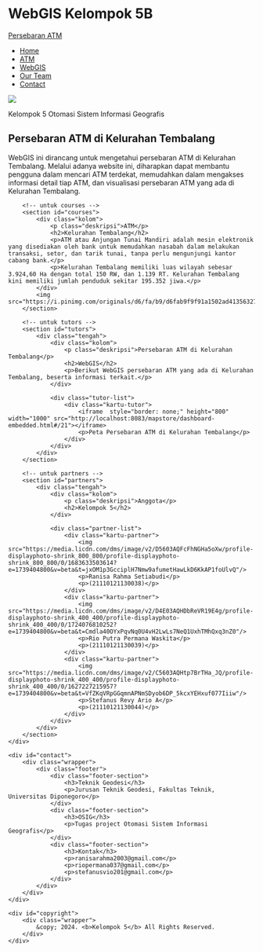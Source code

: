 # WebGIS Kelompok 5B
<!DOCTYPE html>
<html lang="en">
<head>
    <meta charset="UTF-8">
    <meta name="viewport" content="width=device-width, initial-scale=1.0">
    <title>Persebaran ATM di Kelurahan Tembalang</title>
    <link rel="stylesheet" href="style.css">
</head>
<body>
    <nav>
        <div class="wrapper">
            <div class="logo"><a href=''>Persebaran ATM</a></div>
            <div class="menu">
                <ul>
                    <li><a href="#home">Home</a></li>
                    <li><a href="#courses">ATM</a></li>
                    <li><a href="#tutors">WebGIS</a></li>
                    <li><a href="#partners">Our Team</a></li>
                    <li><a href="#contact">Contact</a></li>
                </ul>
            </div>
        </div>
    </nav>
    <div class="wrapper">
        <!-- untuk home -->
        <section id="home">
            <img src="https://img.freepik.com/premium-vector/tm-machine-isolated-white-background-cash-machine-banking-technology_373887-2383.jpg?w=360"/>
            <div class="kolom">
                <p class="deskripsi">Kelompok 5 Otomasi Sistem Informasi Geografis</p>
                <h2>Persebaran ATM di Kelurahan Tembalang</h2>
                <p>WebGIS ini dirancang untuk mengetahui persebaran ATM di Kelurahan Tembalang. Melalui adanya website ini, diharapkan dapat membantu pengguna dalam mencari ATM terdekat, memudahkan dalam mengakses informasi detail tiap ATM, dan visualisasi persebaran ATM yang ada di Kelurahan Tembalang.</p>
            </div>
        </section>

        <!-- untuk courses -->
        <section id="courses">
            <div class="kolom">
                <p class="deskripsi">ATM</p>
                <h2>Kelurahan Tembalang</h2>
                <p>ATM atau Anjungan Tunai Mandiri adalah mesin elektronik yang disediakan oleh bank untuk memudahkan nasabah dalam melakukan transaksi, setor, dan tarik tunai, tanpa perlu mengunjungi kantor cabang bank.</p>
                <p>Kelurahan Tembalang memiliki luas wilayah sebesar 3.924,60 Ha dengan total 150 RW, dan 1.139 RT. Kelurahan Tembalang kini memiliki jumlah penduduk sekitar 195.352 jiwa.</p>
            </div>
            <img src="https://i.pinimg.com/originals/d6/fa/b9/d6fab9f9f91a1502ad413563276fd1c5.gif"/>
        </section>

        <!-- untuk tutors -->
        <section id="tutors">
            <div class="tengah">
                <div class="kolom">
                    <p class="deskripsi">Persebaran ATM di Kelurahan Tembalang</p>
                    <h2>WebGIS</h2>
                    <p>Berikut WebGIS persebaran ATM yang ada di Kelurahan Tembalang, beserta informasi terkait.</p>
                </div>

                <div class="tutor-list">
                    <div class="kartu-tutor">
                        <iframe  style="border: none;" height="800" width="1000" src="http://localhost:8083/mapstore/dashboard-embedded.html#/21"></iframe>
                        <p>Peta Persebaran ATM di Kelurahan Tembalang</p>
                    </div>
                </div>
            </div>
        </section>

        <!-- untuk partners -->
        <section id="partners">
            <div class="tengah">
                <div class="kolom">
                    <p class="deskripsi">Anggota</p>
                    <h2>Kelompok 5</h2>
                </div>

                <div class="partner-list">
                    <div class="kartu-partner">
                        <img src="https://media.licdn.com/dms/image/v2/D5603AQFcFhNGHa5oXw/profile-displayphoto-shrink_800_800/profile-displayphoto-shrink_800_800/0/1683633503614?e=1739404800&v=beta&t=jxOM1p3GcciplH7Nmw9afumetHawLkD6KkAP1foUlvQ"/>
                        <p>Ranisa Rahma Setiabudi</p>
                        <p>(21110121130038)</p>
                    </div>
                    <div class="kartu-partner">
                        <img src="https://media.licdn.com/dms/image/v2/D4E03AQHDbReVR19E4g/profile-displayphoto-shrink_400_400/profile-displayphoto-shrink_400_400/0/1724076810252?e=1739404800&v=beta&t=Cmdla40OYxPqvNq0U4vH2LwLs7NeQ1UxhTMhQxq3nZ0"/>
                        <p>Rio Putra Permana Waskita</p>
                        <p>(21110121130039)</p>
                    </div>
                    <div class="kartu-partner">
                        <img src="https://media.licdn.com/dms/image/v2/C5603AQHtp7BrTHa_JQ/profile-displayphoto-shrink_400_400/profile-displayphoto-shrink_400_400/0/1627227215957?e=1739404800&v=beta&t=VfZKqVRpGGqmnAPNmSDyob6DP_5kcxYEHxuf077Iiiw"/>
                        <p>Stefanus Revy Ario A</p>
                        <p>(21110121130044)</p>
                    </div>
                </div>
            </div>
        </section>
    </div>

    <div id="contact">
        <div class="wrapper">
            <div class="footer">
                <div class="footer-section">
                    <h3>Teknik Geodesi</h3>
                    <p>Jurusan Teknik Geodesi, Fakultas Teknik, Universitas Diponegoro</p>
                </div>
                <div class="footer-section">
                    <h3>OSIG</h3>
                    <p>Tugas project Otomasi Sistem Informasi Geografis</p>
                </div>
                <div class="footer-section">
                    <h3>Kontak</h3>
                    <p>ranisarahma2003@gmail.com</p>
                    <p>riopermana037@gmail.com</p>
                    <p>stefanusvio201@gmail.com</p>
                </div>
            </div>
        </div>
    </div>

    <div id="copyright">
        <div class="wrapper">
            &copy; 2024. <b>Kelompok 5</b> All Rights Reserved.
        </div>
    </div>
    
</body>
</html>
